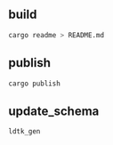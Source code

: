 ## build

```sh
cargo readme > README.md
```


## publish

```sh
cargo publish
```


## update_schema

```sh
ldtk_gen
```

